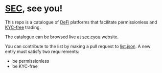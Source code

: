 # [SEC](https://en.wikipedia.org/wiki/U.S._Securities_and_Exchange_Commission), see you!

This repo is a catalogue of [DeFi](https://en.wikipedia.org/wiki/Web3) platforms that facilitate permissionless and [KYC-free](https://en.wikipedia.org/wiki/Know_your_customer) trading.

The catalogue can be browsed live at [sec.cyou](https://sec.cyou) website.

You can contribute to the list by making a pull request to [list.json](./list.json). A new entry must satisfy two requirements:

- be permissionless
- be KYC-free
